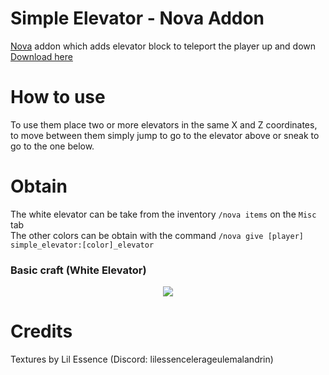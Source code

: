 # Simple Elevator - Nova Addon
[Nova](https://github.com/xenondevs/Nova) addon which adds elevator block to teleport the player up and down<br>
[Download here](https://github.com/CptbeffHeart/SimpleElevator/releases)

# How to use
To use them place two or more elevators in the same X and Z coordinates, to move between them simply jump to go to the elevator above or sneak to go to the one below.

# Obtain
The white elevator can be take from the inventory `/nova items` on the `Misc` tab
</br>
The other colors can be obtain with the command `/nova give [player] simple_elevator:[color]_elevator`

### Basic craft (White Elevator)
<p align="center">
  <img src="https://github.com/CptbeffHeart/SimpleElevator/assets/51067790/0c0e3460-a8f2-4f88-af21-a1f393aeaadb">
</p>

# Credits
Textures by Lil Essence (Discord: lilessencelerageulemalandrin)
